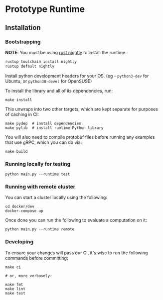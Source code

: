 # Prototype Runtime

## Installation

### Bootstrapping

**NOTE**: You must be using [rust nightly](https://rust-lang.github.io/rustup/concepts/channels.html) to install the runtime.

```sh
rustup toolchain install nightly
rustup default nightly
```

Install python development headers for your OS. (eg - `python3-dev` for Ubuntu, or `python38-devel` for OpenSUSE)

To install the library and all of its dependencies, run:
```
make install
```

This unwraps into two other targets, which are kept separate for purposes of caching in CI:

```
make pydep  # install dependencies
make pylib  # install runtime Python library
```

You will also need to compile protobuf files before running any examples that use gRPC, which you can do via:

```
make build
```

### Running locally for testing

```
python main.py --runtime test
```

### Running with remote cluster

You can start a cluster locally using the following:

```
cd docker/dev
docker-compose up
```

Once done you can run the following to evaluate a computation on it:

```
python main.py --runtime remote
```

### Developing

To ensure your changes will pass our CI, it's wise to run the following commands before committing:

```
make ci

# or, more verbosely:

make fmt
make lint
make test
```
